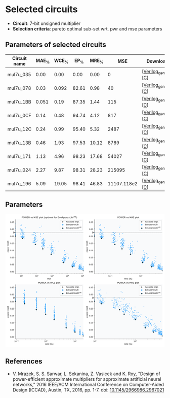 
Selected circuits
===================
 - **Circuit**: 7-bit unsigned multiplier
 - **Selection criteria**: pareto optimal sub-set wrt. pwr and mse parameters

Parameters of selected circuits
----------------------------

| Circuit name | MAE<sub>%</sub> | WCE<sub>%</sub> | EP<sub>%</sub> | MRE<sub>%</sub> | MSE | Download |
| --- |  --- | --- | --- | --- | --- | --- | 
| mul7u_035 | 0.00 | 0.00 | 0.00 | 0.00 | 0 |  [[Verilog<sub>generic</sub>](mul7u_035.v)]  [[C](mul7u_035.c)] |
| mul7u_078 | 0.03 | 0.092 | 82.61 | 0.98 | 40 |  [[Verilog<sub>generic</sub>](mul7u_078.v)]  [[C](mul7u_078.c)] |
| mul7u_1BB | 0.051 | 0.19 | 87.35 | 1.44 | 115 |  [[Verilog<sub>generic</sub>](mul7u_1BB.v)]  [[C](mul7u_1BB.c)] |
| mul7u_0CF | 0.14 | 0.48 | 94.74 | 4.12 | 817 |  [[Verilog<sub>generic</sub>](mul7u_0CF.v)]  [[C](mul7u_0CF.c)] |
| mul7u_12C | 0.24 | 0.99 | 95.40 | 5.32 | 2487 |  [[Verilog<sub>generic</sub>](mul7u_12C.v)]  [[C](mul7u_12C.c)] |
| mul7u_13B | 0.46 | 1.93 | 97.53 | 10.12 | 8789 |  [[Verilog<sub>generic</sub>](mul7u_13B.v)]  [[C](mul7u_13B.c)] |
| mul7u_171 | 1.13 | 4.96 | 98.23 | 17.68 | 54027 |  [[Verilog<sub>generic</sub>](mul7u_171.v)]  [[C](mul7u_171.c)] |
| mul7u_024 | 2.27 | 9.87 | 98.31 | 28.23 | 215095 |  [[Verilog<sub>generic</sub>](mul7u_024.v)]  [[C](mul7u_024.c)] |
| mul7u_196 | 5.09 | 19.05 | 98.41 | 46.83 | 11107.118e2 |  [[Verilog<sub>generic</sub>](mul7u_196.v)]  [[C](mul7u_196.c)] |
    
Parameters
--------------
![Parameters figure](fig.png)

References
--------------
   - V. Mrazek, S. S. Sarwar, L. Sekanina, Z. Vasicek and K. Roy, "Design of power-efficient approximate multipliers for approximate artificial neural networks," 2016 IEEE/ACM International Conference on Computer-Aided Design (ICCAD), Austin, TX, 2016, pp. 1-7. doi: [10.1145/2966986.2967021](https://dx.doi.org/10.1145/2966986.2967021)

             
